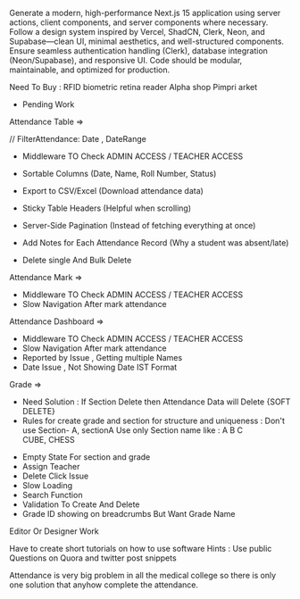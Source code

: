  <!-- PROMPT  -->

Generate a modern, high-performance Next.js 15 application using server actions, client components, and server components where necessary. Follow a design system inspired by Vercel, ShadCN, Clerk, Neon, and Supabase—clean UI, minimal aesthetics, and well-structured components. Ensure seamless authentication handling (Clerk), database integration (Neon/Supabase), and responsive UI. Code should be modular, maintainable, and optimized for production.

Need To Buy : RFID biometric retina reader
Alpha shop Pimpri arket

- Pending Work

Attendance Table =>

// FilterAttendance: Date , DateRange

- Middleware TO Check ADMIN ACCESS / TEACHER ACCESS
    <!-- FEATURES -->

- Sortable Columns (Date, Name, Roll Number, Status)
- Export to CSV/Excel (Download attendance data)
- Sticky Table Headers (Helpful when scrolling)
- Server-Side Pagination (Instead of fetching everything at once)
- Add Notes for Each Attendance Record (Why a student was absent/late)
- Delete single And Bulk Delete

Attendance Mark =>

- Middleware TO Check ADMIN ACCESS / TEACHER ACCESS
- Slow Navigation After mark attendance

Attendance Dashboard =>

- Middleware TO Check ADMIN ACCESS / TEACHER ACCESS
- Slow Navigation After mark attendance
- Reported by Issue , Getting multiple Names
- Date Issue , Not Showing Date IST Format

Grade =>

- Need Solution : If Section Delete then Attendance Data will Delete {SOFT DELETE}
- Rules for create grade and section for structure and uniqueness :
  Don't use Section- A, sectionA
  Use only Section name like : A B C CUBE, CHESS 

<!-- FEATURES -->

- Empty State For section and grade
- Assign Teacher
- Delete Click Issue
- Slow Loading
- Search Function
- Validation To Create And Delete
- Grade ID showing on breadcrumbs But Want Grade Name

Editor Or Designer Work

Have to create short tutorials on how to use software
Hints : Use public Questions on Quora and twitter post snippets

Attendance is very big problem in all the medical college so there is only one solution that anyhow complete the attendance.
